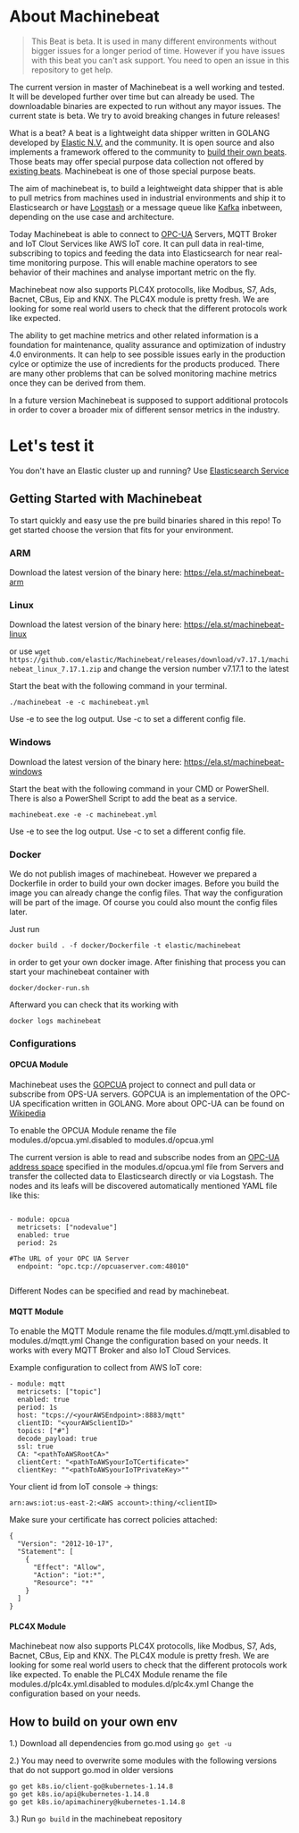 # About Machinebeat

> This Beat is beta. It is used in many different environments without bigger issues for a longer period of time. However if you have issues with this beat you can't ask support. You need to open an issue in this repository to get help.

The current version in master of Machinebeat is a well working and tested. It will be developed further over time but can already be used. The downloadable binaries are expected to run without any mayor issues. The current state is beta. We try to avoid breaking changes in future releases!

What is a beat? A beat is a lightweight data shipper written in GOLANG developed by [Elastic N.V.](https://www.elastic.co) and the community. It is open source and also implements a framework offered to the community to [build their own beats](https://www.elastic.co/guide/en/beats/devguide/current/new-beat.html). Those beats may offer special purpose data collection not offered by [existing beats](https://www.elastic.co/products/beats). Machinebeat is one of those special purpose beats.

The aim of machinebeat is, to build a leightweight data shipper that is able to pull metrics from machines used in industrial  environments and ship it to Elasticsearch or have [Logstash](https://www.elastic.co/products/logstash) or a message queue like [Kafka](https://kafka.apache.org/) inbetween, depending on the use case and architecture.

Today Machinebeat is able to connect to [OPC-UA](https://opcfoundation.org/) Servers, MQTT Broker and IoT Clout Services like AWS IoT core. It can pull data in real-time, subscribing to topics and feeding the data into Elasticsearch for near real-time monitoring purpose. This will enable machine operators to see behavior of their machines and analyse important metric on the fly.

Machinebeat now also supports PLC4X protocolls, like Modbus, S7, Ads, Bacnet, CBus, Eip and KNX. The PLC4X module is pretty fresh. We are looking for some real world users to check that the different protocols work like expected.

The ability to get machine metrics and other related information is a foundation for maintenance, quality assurance and optimization of industry 4.0 environments. It can help to see possible issues early in the production cylce or optimize the use of incredients for the products produced. There are many other problems that can be solved monitoring machine metrics once they can be derived from them.

In a future version Machinebeat is supposed to support additional protocols in order to cover a broader mix of different sensor metrics in the industry.

# Let's test it

You don't have an Elastic cluster up and running?
Use [Elasticsearch Service](https://www.elastic.co/cloud/elasticsearch-service/signup)

## Getting Started with Machinebeat
To start quickly and easy use the pre build binaries shared in this repo!
To get started choose the version that fits for your environment.

### ARM
Download the latest version of the binary here:
https://ela.st/machinebeat-arm

### Linux
Download the latest version of the binary here:
https://ela.st/machinebeat-linux

or use 
```wget https://github.com/elastic/Machinebeat/releases/download/v7.17.1/machinebeat_linux_7.17.1.zip```
and change the version number v7.17.1 to the latest

Start the beat with the following command in your terminal.
```
./machinebeat -e -c machinebeat.yml
```
Use -e to see the log output.
Use -c to set a different config file.

### Windows

Download the latest version of the binary here:
https://ela.st/machinebeat-windows

Start the beat with the following command in your CMD or PowerShell. There is also a PowerShell Script to add the beat as a service.
```
machinebeat.exe -e -c machinebeat.yml
```
Use -e to see the log output.
Use -c to set a different config file.

### Docker

We do not publish images of machinebeat. However we prepared a Dockerfile in order to build your own docker images.
Before you build the image you can already change the config files. That way the configuration will be part of the image. 
Of course you could also mount the config files later.

Just run 
```
docker build . -f docker/Dockerfile -t elastic/machinebeat
```
in order to get your own docker image. After finishing that process you can start your machinebeat container with
```
docker/docker-run.sh
```

Afterward you can check that its working with 
```
docker logs machinebeat
```
### Configurations

#### OPCUA Module
Machinebeat uses the [GOPCUA](https://github.com/gopcua/opcua) project to connect and pull data or subscribe from OPS-UA servers. GOPCUA is an implementation of the OPC-UA specification written in GOLANG.
More about OPC-UA can be found on [Wikipedia](https://en.wikipedia.org/wiki/OPC_Unified_Architecture)

To enable the OPCUA Module rename the file modules.d/opcua.yml.disabled to modules.d/opcua.yml

The current version is able to read and subscribe nodes from an [OPC-UA address space](https://opcfoundation.org/developer-tools/specifications-unified-architecture/part-3-address-space-model/) specified in the modules.d/opcua.yml file from Servers and transfer the collected data to Elasticsearch directly or via Logstash. The nodes and its leafs will be discovered automatically mentioned YAML file like this:

```

- module: opcua
  metricsets: ["nodevalue"]
  enabled: true
  period: 2s
  
#The URL of your OPC UA Server
  endpoint: "opc.tcp://opcuaserver.com:48010"
  
```

Different Nodes can be specified and read by machinebeat.

#### MQTT Module
To enable the MQTT Module rename the file modules.d/mqtt.yml.disabled to modules.d/mqtt.yml
Change the configuration based on your needs. It works with every MQTT Broker and also IoT Cloud Services.

Example configuration to collect from AWS IoT core:
```
- module: mqtt
  metricsets: ["topic"]
  enabled: true
  period: 1s
  host: "tcps://<yourAWSEndpoint>:8883/mqtt"
  clientID: "<yourAWSclientID>"
  topics: ["#"]
  decode_payload: true
  ssl: true
  CA: "<pathToAWSRootCA>"
  clientCert: "<pathToAWSyourIoTCertificate>"
  clientKey: ""<pathToAWSyourIoTPrivateKey>""
```
Your client id from IoT console -> things:
```
arn:aws:iot:us-east-2:<AWS account>:thing/<clientID>
```
  
Make sure your certificate has correct policies attached:
```
{
  "Version": "2012-10-17",
  "Statement": [
    {
      "Effect": "Allow",
      "Action": "iot:*",
      "Resource": "*"
    }
  ]
}
```

#### PLC4X Module

Machinebeat now also supports PLC4X protocolls, like Modbus, S7, Ads, Bacnet, CBus, Eip and KNX. The PLC4X module is pretty fresh. We are looking for some real world users to check that the different protocols work like expected.
To enable the PLC4X Module rename the file modules.d/plc4x.yml.disabled to modules.d/plc4x.yml
Change the configuration based on your needs.

## How to build on your own env

1.) Download all dependencies from go.mod using `go get -u`

2.) You may need to overwrite some modules with the following versions that do not support go.mod in older versions
```
go get k8s.io/client-go@kubernetes-1.14.8
go get k8s.io/api@kubernetes-1.14.8
go get k8s.io/apimachinery@kubernetes-1.14.8
```
3.) Run `go build` in the machinebeat repository
